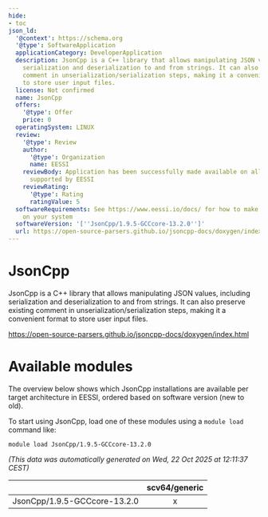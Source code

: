 ```yaml
---
hide:
- toc
json_ld:
  '@context': https://schema.org
  '@type': SoftwareApplication
  applicationCategory: DeveloperApplication
  description: JsonCpp is a C++ library that allows manipulating JSON values, including
    serialization and deserialization to and from strings. It can also preserve existing
    comment in unserialization/serialization steps, making it a convenient format
    to store user input files.
  license: Not confirmed
  name: JsonCpp
  offers:
    '@type': Offer
    price: 0
  operatingSystem: LINUX
  review:
    '@type': Review
    author:
      '@type': Organization
      name: EESSI
    reviewBody: Application has been successfully made available on all architectures
      supported by EESSI
    reviewRating:
      '@type': Rating
      ratingValue: 5
  softwareRequirements: See https://www.eessi.io/docs/ for how to make EESSI available
    on your system
  softwareVersion: '[''JsonCpp/1.9.5-GCCcore-13.2.0'']'
  url: https://open-source-parsers.github.io/jsoncpp-docs/doxygen/index.html
---
```


JsonCpp
=======


JsonCpp is a C++ library that allows manipulating JSON values, including serialization and deserialization to and from strings. It can also preserve existing comment in unserialization/serialization steps, making it a convenient format to store user input files.

https://open-source-parsers.github.io/jsoncpp-docs/doxygen/index.html
# Available modules


The overview below shows which JsonCpp installations are available per target architecture in EESSI, ordered based on software version (new to old).

To start using JsonCpp, load one of these modules using a `module load` command like:

```shell
module load JsonCpp/1.9.5-GCCcore-13.2.0
```

*(This data was automatically generated on Wed, 22 Oct 2025 at 12:11:37 CEST)*

| |scv64/generic|
| :---: | :---: |
|JsonCpp/1.9.5-GCCcore-13.2.0|x|
